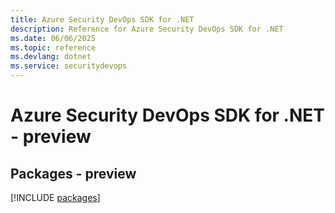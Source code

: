 ```yaml
---
title: Azure Security DevOps SDK for .NET
description: Reference for Azure Security DevOps SDK for .NET
ms.date: 06/06/2025
ms.topic: reference
ms.devlang: dotnet
ms.service: securitydevops
---
```

# Azure Security DevOps SDK for .NET - preview
## Packages - preview
[!INCLUDE [packages](security-devops-index.md)]